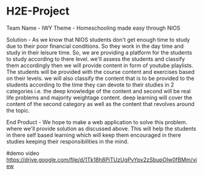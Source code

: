 # H2E-Project
 Team Name - IWY
 Theme - Homeschooling made easy through NIOS
 
 Solution - 
 As we know that NIOS students don't get enough time to study due to their poor financial conditions. So they work in the day time and study in their leisure time. So,
we are providing a platform for the students to study according to there level. we'll assess the students and classify them accordingly then we will provide content in form of youtube playlists. The students will be provided with the course content and exercises based on their levels. we will also classify the content that is to be provided to the students according to the time they can devote to their studies in 2 categories i.e. the deep knowledge of the content and second will be real life problems and majority weightage content. deep learning will cover the content of the second category as well as the content that revolves around the topic.

End Product - 
We hope to make a web application to solve this problem. where we'll provide solution as discussed above. This will help the students in there self based learning which will keep them encouraged in there studies keeping their responsibilities in the mind.

#demo video
https://drive.google.com/file/d/1Tk18h8PiTUzUgPvYpv2zSbupOIw0fBMm/view
